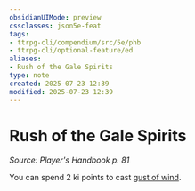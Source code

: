 ```yaml
---
obsidianUIMode: preview
cssclasses: json5e-feat
tags:
- ttrpg-cli/compendium/src/5e/phb
- ttrpg-cli/optional-feature/ed
aliases:
- Rush of the Gale Spirits
type: note
created: 2025-07-23 12:39
modified: 2025-07-23 12:39
---
```

# Rush of the Gale Spirits
*Source: Player's Handbook p. 81*  

You can spend 2 ki points to cast [gust of wind](/03_Mechanics/CLI/spells/gust-of-wind-xphb.md).